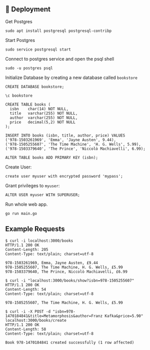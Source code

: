 ## 🚀 Deployment <a name = "deployment"></a>

Get Postgres
```
sudo apt install postgresql postgresql-contribp
```
Start Postgres
```
sudo service postgresql start
```
Connect to postgres service and open the psql shell
```
sudo -u postgres psql
```
Initialize Database by creating a new database called `bookstore`
```
CREATE DATABASE bookstore;
```
```
\c bookstore
```
```
CREATE TABLE books (
  isbn    char(14) NOT NULL,
  title   varchar(255) NOT NULL,
  author  varchar(255) NOT NULL,
  price   decimal(5,2) NOT NULL
);

INSERT INTO books (isbn, title, author, price) VALUES
('978-1503261969', 'Emma', 'Jayne Austen', 9.44),
('978-1505255607', 'The Time Machine', 'H. G. Wells', 5.99),
('978-1503379640', 'The Prince', 'Niccolò Machiavelli', 6.99);

ALTER TABLE books ADD PRIMARY KEY (isbn);
```

Create User:
```
create user myuser with encrypted password 'mypass';
```

Grant privileges to `myuser`:
```
ALTER USER myuser WITH SUPERUSER;
```

Run whole web app.
```
go run main.go
```

## Example Requests
```
$ curl -i localhost:3000/books
HTTP/1.1 200 OK
Content-Length: 205
Content-Type: text/plain; charset=utf-8

978-1503261969, Emma, Jayne Austen, £9.44
978-1505255607, The Time Machine, H. G. Wells, £5.99
978-1503379640, The Prince, Niccolò Machiavelli, £6.99
```
```
$ curl -i "localhost:3000/books/show?isbn=978-1505255607"
HTTP/1.1 200 OK
Content-Length: 54
Content-Type: text/plain; charset=utf-8

978-1505255607, The Time Machine, H. G. Wells, £5.99
```
```
$ curl -i -X POST -d "isbn=978-1470184841&title=Metamorphosis&author=Franz Kafka&price=5.90" localhost:3000/books/create
HTTP/1.1 200 OK
Content-Length: 58
Content-Type: text/plain; charset=utf-8

Book 978-1470184841 created successfully (1 row affected)
```